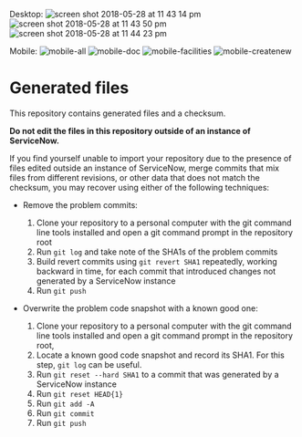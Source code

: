 Desktop:
![screen shot 2018-05-28 at 11 43 14 pm](https://user-images.githubusercontent.com/19476588/40642181-253391c0-62d1-11e8-97ab-429e56921e38.png)
![screen shot 2018-05-28 at 11 43 50 pm](https://user-images.githubusercontent.com/19476588/40642194-2e3a840e-62d1-11e8-9e17-74807ddaad6c.png)
![screen shot 2018-05-28 at 11 44 23 pm](https://user-images.githubusercontent.com/19476588/40642201-31329b7e-62d1-11e8-8ad9-8d54235dd447.png)

Mobile:
![mobile-all](https://user-images.githubusercontent.com/19476588/40642567-52eba49e-62d2-11e8-9108-cd553cd539d5.png)
![mobile-doc](https://user-images.githubusercontent.com/19476588/40642568-53067972-62d2-11e8-8545-6f2c8993f339.png)
![mobile-facilities](https://user-images.githubusercontent.com/19476588/40642569-5320d718-62d2-11e8-9f0e-d5678f2a4bdf.png)
![mobile-createnew](https://user-images.githubusercontent.com/19476588/40642588-5d54368a-62d2-11e8-80f5-699629a0b743.png)

# Generated files
This repository contains generated files and a checksum.

**Do not edit the files in this repository outside of an instance of ServiceNow.**

If you find yourself unable to import your repository due to the presence of files edited outside an instance of ServiceNow, merge commits that mix files from different revisions, or other data that does not match the checksum, you may recover using either of the following techniques:
* Remove the problem commits:
  1. Clone your repository to a personal computer with the git command line tools installed and open a git command prompt in the repository root
  2. Run `git log` and take note of the SHA1s of the problem commits
  3. Build revert commits using `git revert SHA1` repeatedly, working backward in time, for each commit that introduced changes not generated by a ServiceNow instance
  4. Run `git push`

* Overwrite the problem code snapshot with a known good one:
  1. Clone your repository to a personal computer with the git command line tools installed and open a git command prompt in the repository root,
  2. Locate a known good code snapshot and record its SHA1. For this step, `git log` can be useful.
  2. Run `git reset --hard SHA1` to a commit that was generated by a ServiceNow instance
  3. Run `git reset HEAD{1}`
  4. Run `git add -A`
  5. Run `git commit`
  6. Run `git push`
